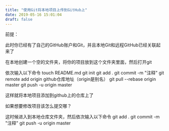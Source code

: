 ```yaml
---
title: "使用Git将本地项目上传到GitHub上"
date: 2019-05-16 15:01:04
draft: false
---
```

前提：

此时你已经有了自己的GitHub账户和Git，并且本地Git和远程GitHub已经关联起来了

在本地创建一个空的文件夹，将你的项目放到这个文件夹里面，然后打开git

依次输入以下命令
touch README.md git init git add . git commit -m "注释" git remote add origin github仓库地址（origin是别名） git pull --rebase origin master git push -u origin master

这样就将本地项目添加到github上的仓库上了

如果想要修改项目该怎么提交哪？

这时候进入到本地仓库文件夹，然后依次输入以下命令
git add . git commit -m "注释" git push -u origin master